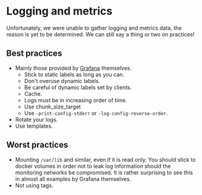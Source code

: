 # Logging and metrics

Unfortunately, we were unable to gather logging and metrics data, the reason is yet to be determined. We can still say a
thing or two on practices!

## Best practices

- Mainly those provided by [Grafana](https://grafana.com/docs/loki/latest/best-practices/) themselves.
  - Stick to static labels as long as you can.
  - Don't overuse dynamic labels.
  - Be careful of dynamic labels set by clients.
  - Cache.
  - Logs must be in increasing order of time.
  - Use chunk_size_target
  - Use `-print-config-stderr` or `-log-config-reverse-order`.
- Rotate your logs.
- Use templates.

## Worst practices

- Mounting `/var/lib` and similar, even if it is read only. You should stick to docker volumes in order not to leak log
information should the monitoring networks be compromised. It is rather surprising to see this in almost all examples by
Grafana themselves.
- Not using tags.
